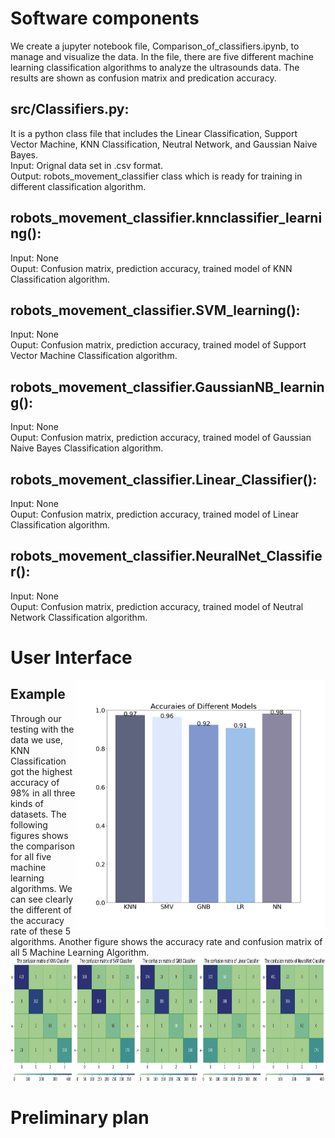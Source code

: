 # Software components
We create a jupyter notebook file, Comparison_of_classifiers.ipynb, to manage and visualize the data. In the file, there are five different machine learning classification algorithms to analyze the ultrasounds data. The results are shown as confusion matrix and predication accuracy.
## src/Classifiers.py:
It is a python class file that includes the Linear Classification, Support Vector Machine, KNN Classification, Neutral Network, and Gaussian Naive Bayes.\
Input: Orignal data set in .csv format.\
Output: robots_movement_classifier class which is ready for training in different classification algorithm.
## robots_movement_classifier.knnclassifier_learning():
Input: None\
Ouput: Confusion matrix, prediction accuracy, trained model of KNN Classification algorithm.
## robots_movement_classifier.SVM_learning():
Input: None\
Ouput: Confusion matrix, prediction accuracy, trained model of Support Vector Machine Classification algorithm.
## robots_movement_classifier.GaussianNB_learning():
Input: None\
Ouput: Confusion matrix, prediction accuracy, trained model of Gaussian Naive Bayes Classification algorithm.
## robots_movement_classifier.Linear_Classifier():
Input: None\
Ouput: Confusion matrix, prediction accuracy, trained model of Linear Classification algorithm.
## robots_movement_classifier.NeuralNet_Classifier():
Input: None\
Ouput: Confusion matrix, prediction accuracy, trained model of Neutral Network Classification algorithm.
# User Interface
<img src="doc/img/MLComparison.png" height="400" width="400" align=right></img>
## Example
Through our testing with the data we use, KNN Classification got the highest accuracy of 98% in all three kinds of datasets. The following figures shows the comparison for all five machine learning algorithms. We can see clearly the different of the accuracy rate of these 5 algorithms. Another figure shows the accuracy rate and confusion matrix of all 5 Machine Learning Algorithm.
<img src="doc/img/5MLConfusionMX.png" height="200" width="1000" align=center></img>

# Preliminary plan
